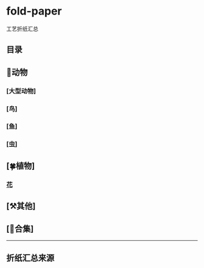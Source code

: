 # fold-paper
工艺折纸汇总

## 目录


## 🦄动物

### [大型动物]

### [鸟]

### [鱼]

### [虫]



## [🍀植物]

### [花](./resource/plant/flower.md)

## [⚒️其他]

## [📙合集]

---

## 折纸汇总来源
